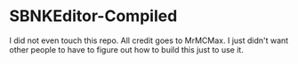 # SBNKEditor-Compiled
I did not even touch this repo. All credit goes to MrMCMax. I just didn't want other people to have to figure out how to build this just to use it.
